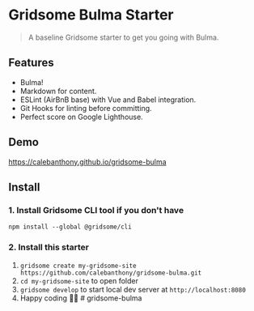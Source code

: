 # Gridsome Bulma Starter

> A baseline Gridsome starter to get you going with Bulma.

## Features
- Bulma!
- Markdown for content.
- ESLint (AirBnB base) with Vue and Babel integration.
- Git Hooks for linting before committing.
- Perfect score on Google Lighthouse.

## Demo
https://calebanthony.github.io/gridsome-bulma

## Install

### 1. Install Gridsome CLI tool if you don't have

`npm install --global @gridsome/cli`

### 2. Install this starter

1. `gridsome create my-gridsome-site https://github.com/calebanthony/gridsome-bulma.git`
2. `cd my-gridsome-site` to open folder
3. `gridsome develop` to start local dev server at `http://localhost:8080`
4. Happy coding 🎉🙌
#   g r i d s o m e - b u l m a  
 